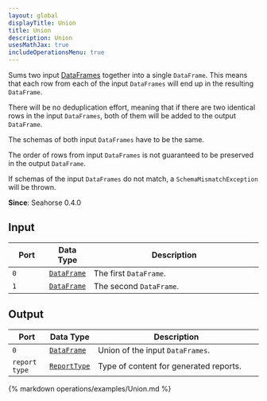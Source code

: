```yaml
---
layout: global
displayTitle: Union
title: Union
description: Union
usesMathJax: true
includeOperationsMenu: true
---
```


Sums two input [DataFrames](../classes/dataframe.html) together into a single `DataFrame`.
This means that each row from each of the input `DataFrames` will end up in the resulting `DataFrame`.

There will be no deduplication effort, meaning that if there are two identical rows in the input
`DataFrames`, both of them will be added to the output `DataFrame`.

The schemas of both input `DataFrames` have to be the same.

The order of rows from input `DataFrames` is not guaranteed to be preserved in the output `DataFrame`.

If schemas of the input `DataFrames` do not match, a ``SchemaMismatchException`` will be thrown.

**Since**: Seahorse 0.4.0

## Input

<table>
<thead>
<tr>
<th style="width:15%">Port</th>
<th style="width:15%">Data Type</th>
<th style="width:70%">Description</th>
</tr>
</thead>
<tbody>

<tr>
<td><code>0</code></td>
<td><code><a href="../classes/dataframe.html">DataFrame</a></code></td>
<td>The first <code>DataFrame</code>.</td>
</tr>

<tr>
<td><code>1</code></td>
<td><code><a href="../classes/dataframe.html">DataFrame</a></code></td>
<td>The second <code>DataFrame</code>.</td>
</tr>

</tbody>
</table>

## Output

<table>
<thead>
<tr>
<th style="width:15%">Port</th>
<th style="width:15%">Data Type</th>
<th style="width:70%">Description</th>
</tr>
</thead>
<tbody>
<tr>
<td><code>0</code></td>
<td><code><a href="../classes/dataframe.html">DataFrame</a></code></td>
<td>Union of the input <code>DataFrames</code>.</td>
</tr>

<tr>
<td><code>report type</code></td>
<td><code><a href="../parameter_types.html#report-type">ReportType</a></code></td>
<td>Type of content for generated reports.</td>
</tr>

</tbody>
</table>

{% markdown operations/examples/Union.md %}

